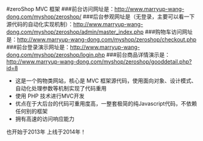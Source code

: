 #zeroShop MVC 框架
###前台访问网址是：http://www.marryup-wang-dong.com/myshop/zeroshop/
###后台参观网址是（无登录，主要可以看一下源代码的自动化实现机制）：http://www.marryup-wang-dong.com/myshop/zeroshop/admin/master_index.php
###购物车访问网址是：http://www.marryup-wang-dong.com/myshop/zeroshop/checkout.php
###前台登录演示网址是：http://www.marryup-wang-dong.com/myshop/zeroshop/login.php
###前台商品详情演示是：http://www.marryup-wang-dong.com/myshop/zeroshop/gooddetail.php?id=8
- 这是一个购物类网站，核心是 MVC 框架源代码，使用面向对象、设计模式、自动化处理参数等机制实现了代码重用
- 使用 PHP 技术进行MVC开发
- 优点在于大后台的代码可重用度高，一整套极简的纯Javascript代码，不依赖任何别的框架
- 拥有高速的访问响应能力

也开始于2013年
上线于2014年！
